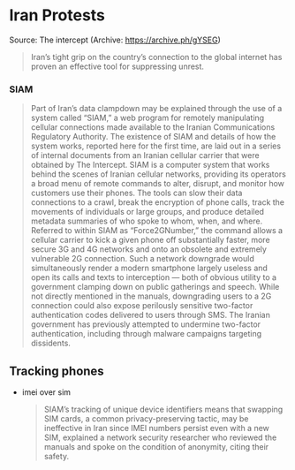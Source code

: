 
# Iran Protests

Source: The intercept (Archive: https://archive.ph/gYSEG)

> Iran’s tight grip on the country’s connection to the global internet has proven an effective tool for suppressing unrest.


### SIAM
> Part of Iran’s data clampdown may be explained through the use of a system called “SIAM,” a web program for remotely manipulating cellular connections made available to the Iranian Communications Regulatory Authority. The existence of SIAM and details of how the system works, reported here for the first time, are laid out in a series of internal documents from an Iranian cellular carrier that were obtained by The Intercept.
>  SIAM is a computer system that works behind the scenes of Iranian cellular networks, providing its operators a broad menu of remote commands to alter, disrupt, and monitor how customers use their phones.
> The tools can slow their data connections to a crawl, break the encryption of phone calls, track the movements of individuals or large groups, and produce detailed metadata summaries of who spoke to whom, when, and where.
> Referred to within SIAM as “Force2GNumber,” the command allows a cellular carrier to kick a given phone off substantially faster, more secure 3G and 4G networks and onto an obsolete and extremely vulnerable 2G connection. Such a network downgrade would simultaneously render a modern smartphone largely useless and open its calls and texts to interception — both of obvious utility to a government clamping down on public gatherings and speech.
  > While not directly mentioned in the manuals, downgrading users to a 2G connection could also expose perilously sensitive two-factor authentication codes delivered to users through SMS. The Iranian government has previously attempted to undermine two-factor authentication, including through malware campaigns targeting dissidents.

## Tracking phones
* imei over sim
  > SIAM’s tracking of unique device identifiers means that swapping SIM cards, a common privacy-preserving tactic, may be ineffective in Iran since IMEI numbers persist even with a new SIM, explained a network security researcher who reviewed the manuals and spoke on the condition of anonymity, citing their safety.
